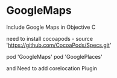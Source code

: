 # GoogleMaps
Include Google Maps in Objective C


need to install cocoapods - 
source 'https://github.com/CocoaPods/Specs.git'

  pod 'GoogleMaps'
  pod 'GooglePlaces'
  
  and Need to add corelocation Plugin 
